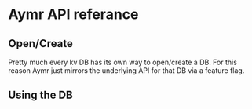 # Aymr API referance

## Open/Create

Pretty much every kv DB has its own way to open/create a DB. For this reason Aymr just mirrors the underlying API for that DB via a feature flag.

## Using the DB


